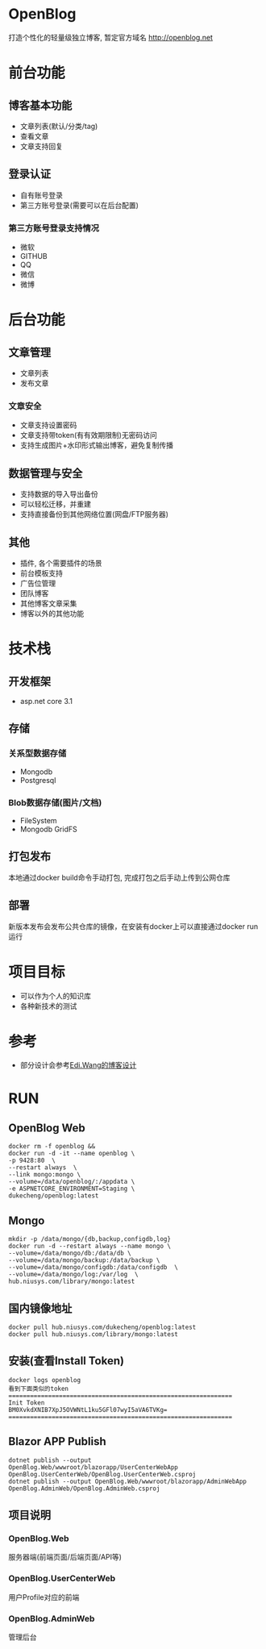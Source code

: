 # OpenBlog
打造个性化的轻量级独立博客, 暂定官方域名 http://openblog.net

# 前台功能
## 博客基本功能
* 文章列表(默认/分类/tag)
* 查看文章
* 文章支持回复
## 登录认证
* 自有账号登录
* 第三方账号登录(需要可以在后台配置)
### 第三方账号登录支持情况
* 微软
* GITHUB
* QQ
* 微信
* 微博

# 后台功能
## 文章管理
* 文章列表
* 发布文章
### 文章安全
* 文章支持设置密码
* 文章支持带token(有有效期限制)无密码访问
* 支持生成图片+水印形式输出博客，避免复制传播
## 数据管理与安全
* 支持数据的导入导出备份
* 可以轻松迁移，并重建
* 支持直接备份到其他网络位置(网盘/FTP服务器)
## 其他
* 插件, 各个需要插件的场景
* 前台模板支持
* 广告位管理
* 团队博客
* 其他博客文章采集
* 博客以外的其他功能

# 技术栈

## 开发框架
* asp.net core 3.1

## 存储

### 关系型数据存储
* Mongodb
* Postgresql

### Blob数据存储(图片/文档)
* FileSystem
* Mongodb GridFS
## 打包发布
本地通过docker build命令手动打包, 完成打包之后手动上传到公网仓库
## 部署
新版本发布会发布公共仓库的镜像，在安装有docker上可以直接通过docker run运行

# 项目目标
* 可以作为个人的知识库
* 各种新技术的测试

# 参考
* 部分设计会参考[Edi.Wang的博客设计](https://github.com/EdiWang/Moonglade)

# RUN

## OpenBlog Web
```
docker rm -f openblog &&
docker run -d -it --name openblog \
-p 9428:80  \
--restart always  \
--link mongo:mongo \
--volume=/data/openblog/:/appdata \
-e ASPNETCORE_ENVIRONMENT=Staging \
dukecheng/openblog:latest
```

## Mongo
```
mkdir -p /data/mongo/{db,backup,configdb,log}
docker run -d --restart always --name mongo \
--volume=/data/mongo/db:/data/db \
--volume=/data/mongo/backup:/data/backup \
--volume=/data/mongo/configdb:/data/configdb  \
--volume=/data/mongo/log:/var/log  \
hub.niusys.com/library/mongo:latest
```

## 国内镜像地址
```
docker pull hub.niusys.com/dukecheng/openblog:latest
docker pull hub.niusys.com/library/mongo:latest
```

## 安装(查看Install Token)
```
docker logs openblog
看到下面类似的token
==============================================================
Init Token
BM0XvkdXNIB7XpJ5OVWNtL1ku5GFl07wyI5aVA6TVKg=
==============================================================
```

## Blazor APP Publish
```
dotnet publish --output OpenBlog.Web/wwwroot/blazorapp/UserCenterWebApp OpenBlog.UserCenterWeb/OpenBlog.UserCenterWeb.csproj
dotnet publish --output OpenBlog.Web/wwwroot/blazorapp/AdminWebApp OpenBlog.AdminWeb/OpenBlog.AdminWeb.csproj
```

## 项目说明

### OpenBlog.Web
服务器端(前端页面/后端页面/API等)

### OpenBlog.UserCenterWeb
用户Profile对应的前端

### OpenBlog.AdminWeb
管理后台